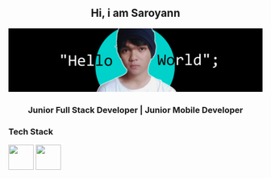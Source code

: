 <div align="center">
<h2>Hi, i am Saroyann</h2>
</div>


<img src="https://raw.githubusercontent.com/Saroyann/Saroyann/main/img/buat%20readme.jpg">
<div align="center">
  <h3>Junior Full Stack Developer | Junior Mobile Developer</h3>
</div>
<h3>Tech Stack</h3>

<img src="https://img.icons8.com/?size=512&id=20909&format=png" width="50px" height="50px"> <img src="https://img.icons8.com/?size=512&id=20909&format=png" width="50px" height="50px">
